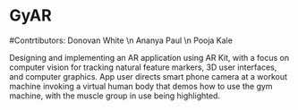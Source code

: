# GyAR

#Contrtibutors:
Donovan White \n 
Ananya Paul \n
Pooja Kale

Designing and implementing an AR application using AR Kit, with a focus on computer vision for tracking natural feature markers, 3D user interfaces, and computer graphics. App user directs smart phone camera at a workout machine invoking a virtual human body that demos how to use the gym machine, with the muscle group in use being highlighted.
